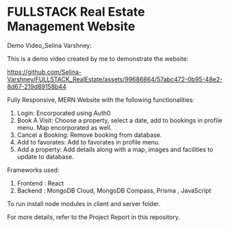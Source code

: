# FULLSTACK Real Estate Management Website
Demo Video_Selina Varshney:

This is a demo video created by me to demonstrate the website:

https://github.com/Selina-Varshney/FULLSTACK_RealEstate/assets/99686864/57abc472-0b95-48e2-8d67-219d89158b44

Fully Responsive, MERN Website with the following functionalities:
1) Login: Encorporated using Auth0
2) Book A Visit: Choose a property, select a date, add to bookings in profile menu. Map encorporated as well.
3) Cancel a Booking: Remove booking from database.
4) Add to favorates: Add to favorates in profile menu.
5) Add a property: Add details along with a map, images and facilities to update to database.

Frameworks used:
1) Frontend : React
2) Backend : MongoDB Cloud, MongoDB Compass, Prisma , JavaScript

To run install node modules in client and server folder.

For more details, refer to the Project Report in this repository.



